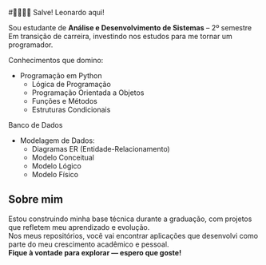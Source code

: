 #🤙🏻🤙🏻  Salve! Leonardo aqui!

Sou estudante de **Análise e Desenvolvimento de Sistemas** – 2º semestre
Em transição de carreira, investindo nos estudos para me tornar um programador.

Conhecimentos que domino:

- Programação em Python
  - Lógica de Programação
  - Programação Orientada a Objetos
  - Funções e Métodos
  - Estruturas Condicionais

Banco de Dados
- Modelagem de Dados:
  - Diagramas ER (Entidade-Relacionamento)
  - Modelo Conceitual
  - Modelo Lógico
  - Modelo Físico


## Sobre mim

Estou construindo minha base técnica durante a graduação, com projetos que refletem meu aprendizado e evolução.  
Nos meus repositórios, você vai encontrar aplicações que desenvolvi como parte do meu crescimento acadêmico e pessoal.  
**Fique à vontade para explorar — espero que goste!**
